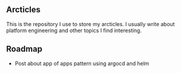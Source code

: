 ## Arcticles

This is the repository I use to store my arcticles. I usually write about platform engineering and other topics I find interesting.


## Roadmap

- Post about app of apps pattern using argocd and helm
